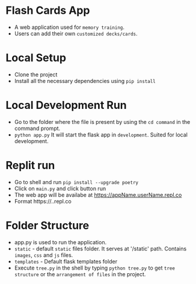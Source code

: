# Flash Cards App
- A web application used for `memory training`.
- Users can add their own `customized decks/cards`.
# Local Setup
- Clone the project
- Install all the necessary dependencies using `pip install `

# Local Development Run
- Go to the folder where the file is present by using the `cd command` in the command prompt.
- `python app.py` It will start the flask app in `development`. Suited for local development. 

# Replit run
- Go to shell and run
    `pip install --upgrade poetry`
- Click on `main.py` and click button run
- The web app will be availabe at https://appName.userName.repl.co
- Format https://<replname>.<username>.repl.co

# Folder Structure

- app.py is used to run the application.
- `static` - default `static` files folder. It serves at '/static' path. Contains `images`, `css` and `js` files.
- `templates` - Default flask templates folder
- Execute `tree.py` in the shell by typing `python tree.py` to get `tree structure` or the `arrangement of files` in the project.
